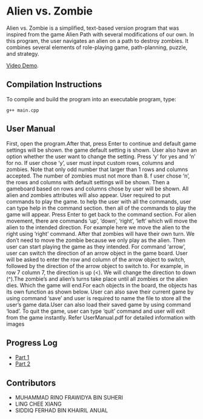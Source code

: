 # Alien vs. Zombie

Alien vs. Zombie is a simplified, text-based version program that was inspired from the game Alien Path with several modifications of our own. In this program, the user navigates an alien on a path to destroy zombies. It combines several elements of role-playing game, path-planning, puzzle, and strategy. 

[Video Demo](https://youtu.be/Jzz_fhH3CvA).

## Compilation Instructions

To compile and build the program into an executable program, type:

```
g++ main.cpp 

```

## User Manual
First, open the program.After that, press Enter to continue and default game settings will be shown. the game default setting is shown. User also have an option whether the user want to change the setting. Press ‘y’ for yes and ‘n’ for no. If user chose ‘y’, user must input custom rows, columns and zombies. Note that only odd number that larger than 1 rows and columns accepted. The number of zombies must not more than 8. f user chose ‘n’, the rows and columns with default settings will be shown. Then a gameboard based on rows and columns chose by user will be shown. All alien and zombies attributes will also appear. User required to put commands to play the game. to help the user with all the commands, user can type help in the command section. then all of the commands to play the game will appear. Press Enter to get back to the command section. For alien movement, there are commands ‘up’, ‘down’, ‘right’, ‘left’ which will move the alien to the intended direction. For example here we move the alien to the right using ‘right’ command. After that zombies will have their own turn. We don’t need to move the zombie because we only play as the alien. Then user can start playing the game as they intended. For command ‘arrow’, user can switch the direction of an arrow object in the game board. User will be asked to enter the row and column of the arrow object to switch, followed by the direction of the arrow object to switch to. For example, in row 7 column 7, the direction is up (<). We will change the direction to down (^).The zombie’s and alien’s turns take place until all zombies or the alien dies. Which the game will end.For each objects in the board, the objects has its own function as shown below. User can also save their current game by using command ‘save’ and user is required to name the file to store all the user’s game data.User can also load their saved game by using command ‘load’. To quit the game, user can type ‘quit’ command and user will exit from the game instantly.
Refer UserManual.pdf for detailed information with images





## Progress Log

- [Part 1](PART1.md)
- [Part 2](PART2.md)

## Contributors

- MUHAMMAD RINO FRAWIDYA BIN SUHERI
- LING CHEE XIANG
- SIDDIQ FERHAD BIN KHAIRIL ANUAL

